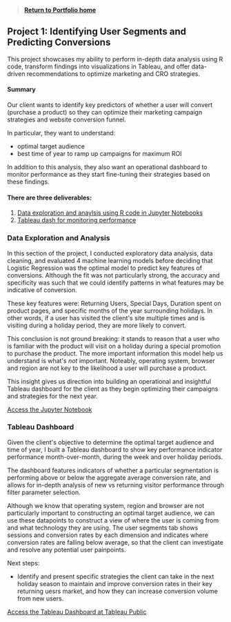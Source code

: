> [**Return to Portfolio home**](https://github.com/krista-lowry/portfolio)

## Project 1: Identifying User Segments and Predicting Conversions

This project showcases my ability to perform in-depth data analysis using R code, transform findings into visualizations in Tableau, and offer data-driven recommendations to optimize marketing and CRO strategies.

#### Summary 
Our client wants to identify key predictors of whether a user will convert (purchase a product) so they can optimize their marketing campaign strategies and website conversion funnel. 

In particular, they want to understand:
- optimal target audience
- best time of year to ramp up campaigns for maximum ROI

In addition to this analysis, they also want an operational dashboard to monitor performance as they start fine-tuning their strategies based on these findings.

#### There are three deliverables:
1. [Data exploration and anaylsis using R code in Jupyter Notebooks](https://github.com/krista-lowry/portfolio/blob/main/r-code-markdown.ipynb)
2. [Tableau dash for monitoring performance](https://public.tableau.com/app/profile/krista.lowry/viz/OnlineShopperIntent-TableauDash/Performance)

### Data Exploration and Analysis
In this section of the project, I conducted exploratory data analysis, data cleaning, and evaluated 4 machine learning models before deciding that Logistic Regression was the optimal model to predict key features of conversions. Although the fit was not particularly strong, the accuracy and specificity was such that we could identify patterns in what features may be indicative of conversion.

These key features were: Returning Users, Special Days, Duration spent on product pages, and specific months of the year surrounding holidays. In other words, if a user has visited the client's site multiple times and is visiting during a holiday period, they are more likely to convert. 

This conclusion is not ground breaking: it stands to reason that a user who is familiar with the product will visit on a holiday during a special promotion to purchase the product. The more important information this model help us understand is what's *not* important. Noteably, operating system, browser and region are not key to the likelihood a user will purchase a product.

This insight gives us direction into building an operational and insightful Tableau dashboard for the client as they begin optimizing their campaigns and strategies for the next year.

[Access the Jupyter Notebook](https://github.com/krista-lowry/portfolio/blob/main/r-code-markdown.ipynb)

### Tableau Dashboard
Given the client's objective to determine the optimal target audience and time of year, I built a Tableau dashboard to show key performance indicator performance month-over-month, during the week and over holiday periods.

The dashboard features indicators of whether a particular segmentation is performing above or below the aggregate average conversion rate, and allows for in-depth analysis of new vs returning visitor performance through filter parameter selection.

Although we know that operating system, region and browser are not particularly important to constructing an optimal target audience, we can use these datapoints to construct a view of where the user is coming from and what technology they are using. The user segments tab shows sessions and conversion rates by each dimension and indicates where conversion rates are falling below average, so that the client can investigate and resolve any potential user painpoints. 

Next steps: 
- Identify and present specific strategies the client can take in the next holiday season to maintain and improve conversion rates in their key returning uesrs market, and how they can increase conversion volume from new users.

[Access the Tableau Dashboard at Tableau Public](https://public.tableau.com/app/profile/krista.lowry/viz/OnlineShopperIntent-TableauDash/Performance)
